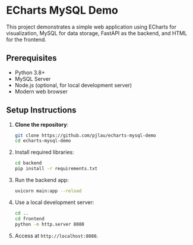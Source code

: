 # ECharts MySQL Demo

This project demonstrates a simple web application using ECharts for visualization, MySQL for data storage, FastAPI as the backend, and HTML for the frontend.

## Prerequisites
- Python 3.8+
- MySQL Server
- Node.js (optional, for local development server)
- Modern web browser

## Setup Instructions

1. **Clone the repository**:
   ```bash
   git clone https://github.com/pjlau/echarts-mysql-demo
   cd echarts-mysql-demo
   
2. Install required libraries:
   ```bash
   cd backend
   pip install -r requirements.txt
   
3. Run the backend app:
   ```bash
   uvicorn main:app --reload
   
4. Use a local development server:
   ```bash
   cd ..
   cd frontend
   python -m http.server 8080
   
5. Access at `http://localhost:8080`.

